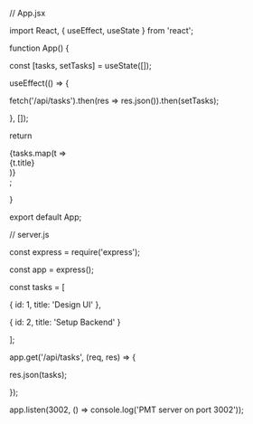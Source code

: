 // App.jsx

import React, { useEffect, useState } from 'react';

function App() {

 const [tasks, setTasks] = useState([]);

 useEffect(() => {

 fetch('/api/tasks').then(res => res.json()).then(setTasks);

 }, []);

 return <div>{tasks.map(t => <div key={t.id}>{t.title}</div>)}</div>;

}

export default App;

// server.js

const express = require('express');

const app = express();

const tasks = [

 { id: 1, title: 'Design UI' },

 { id: 2, title: 'Setup Backend' }

];

app.get('/api/tasks', (req, res) => {

 res.json(tasks);

});

app.listen(3002, () => console.log('PMT server on port 3002'));
